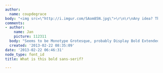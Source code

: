 ```yaml
---
author:
  name: coupdegrace
body: "<img src=\"http://i.imgur.com/SAom85N.jpg\">\r\n\r\nAny idea? Thanks."
comments:
- author:
    name: Jan
    picture: 112311
  body: "Seems to be Monotype Grotesque, probably Display Bold Extended.\r\nhttp://www.myfonts.com/fonts/mti/grotesque-mt/"
  created: '2013-02-22 08:35:09'
date: '2013-02-22 06:46:31'
node_type: font_id
title: What is this bold sans-serif?

---
```

